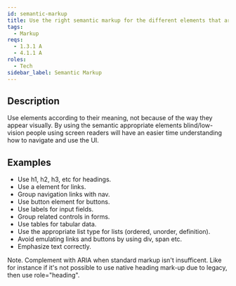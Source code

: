 ```yaml
---
id: semantic-markup
title: Use the right semantic markup for the different elements that are used
tags:
  - Markup
reqs:
  - 1.3.1 A
  - 4.1.1 A
roles:
  - Tech
sidebar_label: Semantic Markup
---
```


## Description

Use elements according to their meaning, not because of the way they appear visually. By using the semantic appropriate elements blind/low-vision people using screen readers will have an easier time understanding how to navigate and use the UI.

## Examples

- Use h1, h2, h3, etc for headings.
- Use a element for links.
- Group navigation links with nav.
- Use button element for buttons.
- Use labels for input fields.
- Group related controls in forms.
- Use tables for tabular data.
- Use the appropriate list type for lists (ordered, unorder, definition).
- Avoid emulating links and buttons by using div, span etc.
- Emphasize text correctly.

Note. Complement with ARIA when standard markup isn't insufficent. Like for instance if it's not possible to use native heading mark-up due to legacy, then use role="heading".
